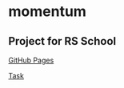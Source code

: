 # momentum
## Project for RS School

[GitHub Pages](https://rolling-scopes-school.github.io/tsuyune-JSFEPRESCHOOL2022Q4/momentum)

[Task](https://github.com/rolling-scopes-school/tasks/blob/master/tasks/momentum/momentum.md)
